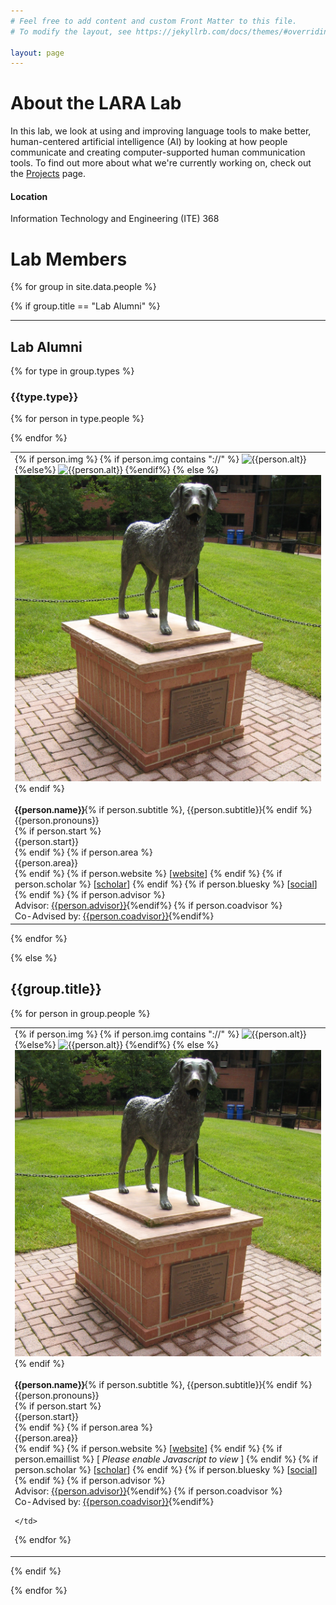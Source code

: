 ```yaml
---
# Feel free to add content and custom Front Matter to this file.
# To modify the layout, see https://jekyllrb.com/docs/themes/#overriding-theme-defaults

layout: page
---
```



# About the LARA Lab
In this lab, we look at using and improving language tools to make better, human-centered artificial intelligence (AI) by looking at how people communicate and creating computer-supported human communication tools. To find out more about what we're currently working on, check out the <a href="projects.html" aria-label="projects page">Projects</a> page.

#### Location
Information Technology and Engineering (ITE) 368



# Lab Members

{% for group in site.data.people %}

{% if group.title == "Lab Alumni" %}<hr><div class="expand-link"><h2>Lab Alumni</h2></div> <div class="expand-content">
{% for type in group.types %}
<h3>{{type.type}}</h3>

<div class="table-wrapper">
<div class="table-scroll">
<table class="people">
  <tbody>
  <tr>
  {% for person in type.people %}
	<td>
	<div class="image-cropper">
	 {% if person.img %}
		 {% if person.img contains "://" %}
			 <img src="{{person.img}}" alt="{{person.alt}}">
			 {%else%}
			 <img src="assets/img/people/{{person.img}}" alt="{{person.alt}}">
		 {%endif%}
	 {% else %}
	 <img src="assets/img/people/UMBC_Mascot.jpg" alt="Statue of True Grit, UMBC's mascot. True Grit is a Chesapeake Bay Retriever. Source: https://en.m.wikipedia.org/wiki/File:UMBC_Mascot.jpg">
	 {% endif %} 
	 </div>
	 <br>
	 <h4 style="display: inline;">{{person.name}}</h4>{% if person.subtitle %}, {{person.subtitle}}{% endif %}<br>
	 <div aria-label="pronouns">{{person.pronouns}}</div>{% if person.start %}<div aria-label="start year">{{person.start}}</div>{% endif %}
	 {% if person.area %}
	 <br><div class="bio" aria-label="{{person.name}}'s research area">{{person.area}}</div>
	 {% endif %}
	 {% if person.website %}
	 [<a href="{{person.website}}" aria-label="{{person.name}}'s website">website</a>]
	 {% endif %}
	 {% if person.scholar %}
	 [<a href="{{person.scholar}}" aria-label="{{person.name}}'s Google Scholar">scholar</a>]
	 {% endif %}
	 {% if person.bluesky %}
	 [<a href="{{person.bluesky}}" aria-label="{{person.name}}'s bluesky account">social</a>]
	 {% endif %}
	 {% if person.advisor %}<br>Advisor: <a href="{{person.advisor_link}}" aria-label="{{person.advisor}}'s website">{{person.advisor}}</a>{%endif%}
	 {% if person.coadvisor %}<br>Co-Advised by: <a href="{{person.coadvisor_link}}" aria-label="{{person.coadvisor}}'s website">{{person.coadvisor}}</a>{%endif%}
	 <!--{% if person.blurb %}
	 <br><div class="bio" aria-label="about {{person.name}}">{{person.blurb}}</div>
	 {% endif %}-->
	</td>
	
  {% endfor %}
  </tr>
</tbody>
</table>
</div>
</div>
{% endfor %}

</div>


{% else %} <h2> {{group.title}} </h2>
<div class="table-wrapper">
<div class="table-scroll">
<table class="people">
  <tbody>
  <tr>
  {% for person in group.people %}
	<td>
	<div class="image-cropper">
	 {% if person.img %}
		 {% if person.img contains "://" %}
			 <img src="{{person.img}}" alt="{{person.alt}}">
			 {%else%}
			 <img src="assets/img/people/{{person.img}}" alt="{{person.alt}}">
		 {%endif%}
	 {% else %}
	 <img src="assets/img/people/UMBC_Mascot.jpg" alt="Statue of True Grit, UMBC's mascot. True Grit is a Chesapeake Bay Retriever. Source: https://en.m.wikipedia.org/wiki/File:UMBC_Mascot.jpg">
	 {% endif %} 
	 </div>
	 <br>
	 <h4 style="display: inline;">{{person.name}}</h4>{% if person.subtitle %}, {{person.subtitle}}{% endif %}<br>
	 <div aria-label="pronouns">{{person.pronouns}}</div>{% if person.start %}<div aria-label="start year">{{person.start}}</div>{% endif %}
	 {% if person.area %}
	 <br><div class="bio" aria-label="{{person.name}}'s research area">{{person.area}}</div>
	 {% endif %}
	 {% if person.website %}
	 [<a href="{{person.website}}" aria-label="{{person.name}}'s website">website</a>]
	 {% endif %}
	 {% if person.emaillist %}
	 [<div id="email{{person.first}}" style="display:inline;"> 
		<noscript><i>Please enable Javascript to view</i></noscript>
	</div>]
	 {% endif %}
	 {% if person.scholar %}
	 [<a href="{{person.scholar}}" aria-label="{{person.name}}'s Google Scholar">scholar</a>]
	 {% endif %}
	 {% if person.bluesky %}
	 [<a href="{{person.bluesky}}" aria-label="{{person.name}}'s bluesky account">social</a>]
	 {% endif %}
	 {% if person.advisor %}<br>Advisor: <a href="{{person.advisor_link}}" aria-label="{{person.advisor}}'s website">{{person.advisor}}</a>{%endif%}
	 {% if person.coadvisor %}<br>Co-Advised by: <a href="{{person.coadvisor_link}}" aria-label="{{person.coadvisor}}'s website">{{person.coadvisor}}</a>{%endif%}
	 <!--{% if person.blurb %}
	 <br><div class="bio" aria-label="about {{person.name}}">{{person.blurb}}</div>
	 {% endif %}-->

	</td>
	
  {% endfor %}
  </tr>
</tbody>
</table>
</div>
</div>

{% endif %}

{% endfor %}
